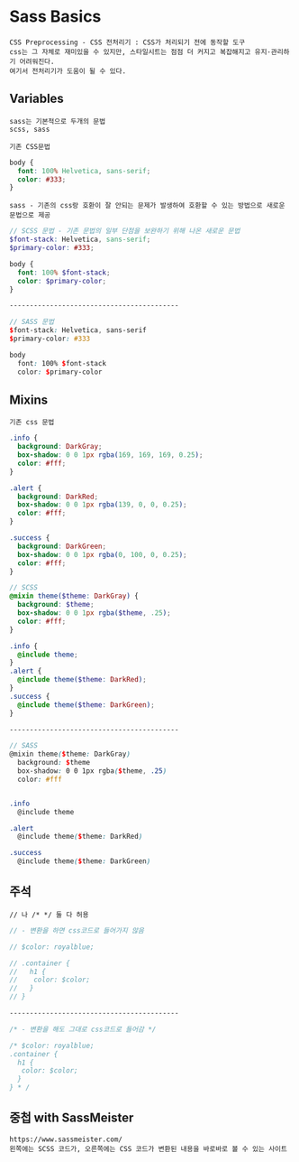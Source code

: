 # Sass Basics

    CSS Preprocessing - CSS 전처리기 : CSS가 처리되기 전에 동작할 도구
    css는 그 자체로 재미있을 수 있지만, 스타일시트는 점점 더 커지고 복잡해지고 유지·관리하기 어려워진다.
    여기서 전처리기가 도움이 될 수 있다.

## Variables

    sass는 기본적으로 두개의 문법
    scss, sass

`기존 CSS문법` <br />

```css
body {
  font: 100% Helvetica, sans-serif;
  color: #333;
}
```

`sass - 기존의 css랑 호환이 잘 안되는 문제가 발생하여 호환할 수 있는 방법으로 새로운 문법으로 제공`

```scss
// SCSS 문법 - 기존 문법의 일부 단점을 보완하기 위해 나온 새로운 문법
$font-stack: Helvetica, sans-serif;
$primary-color: #333;

body {
  font: 100% $font-stack;
  color: $primary-color;
}

------------------------------------------

// SASS 문법
$font-stack: Helvetica, sans-serif
$primary-color: #333

body
  font: 100% $font-stack
  color: $primary-color
```

## Mixins

`기존 css 문법` <br />

```css
.info {
  background: DarkGray;
  box-shadow: 0 0 1px rgba(169, 169, 169, 0.25);
  color: #fff;
}

.alert {
  background: DarkRed;
  box-shadow: 0 0 1px rgba(139, 0, 0, 0.25);
  color: #fff;
}

.success {
  background: DarkGreen;
  box-shadow: 0 0 1px rgba(0, 100, 0, 0.25);
  color: #fff;
}
```

```scss
// SCSS
@mixin theme($theme: DarkGray) {
  background: $theme;
  box-shadow: 0 0 1px rgba($theme, .25);
  color: #fff;
}

.info {
  @include theme;
}
.alert {
  @include theme($theme: DarkRed);
}
.success {
  @include theme($theme: DarkGreen);
}

------------------------------------------

// SASS
@mixin theme($theme: DarkGray)
  background: $theme
  box-shadow: 0 0 1px rgba($theme, .25)
  color: #fff


.info
  @include theme

.alert
  @include theme($theme: DarkRed)

.success
  @include theme($theme: DarkGreen)
```

## 주석

    // 나 /* */ 둘 다 허용

```scss
// - 변환을 하면 css코드로 들어가지 않음

// $color: royalblue;

// .container {
//   h1 {
//    color: $color;
//   }
// }

------------------------------------------

/* - 변환을 해도 그대로 css코드로 들어감 */ 

/* $color: royalblue;
.container {
  h1 {
   color: $color;
  }
} * /
```

## 중첩 with SassMeister

    https://www.sassmeister.com/
    왼쪽에는 SCSS 코드가, 오른쪽에는 CSS 코드가 변환된 내용을 바로바로 볼 수 있는 사이트